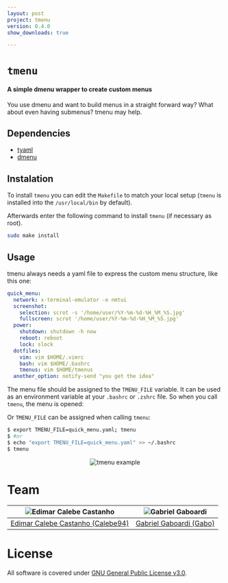 ```yaml
---
layout: post
project: tmenu
version: 0.4.0
show_downloads: true

---
```


# `tmenu`
#### A simple dmenu wrapper to create custom menus

You use dmenu and want to build menus in a straight forward way? What about even having submenus? tmenu may help.

## Dependencies

* [tyaml](https://github.com/Calebe94/tinytools/tree/master/tyaml)
* [dmenu](http://tools.suckless.org/dmenu/)

## Instalation

To install `tmenu` you can edit the `Makefile` to match your local setup (`tmenu` is installed into the `/usr/local/bin` by default).

Afterwards enter the following command to install `tmenu` (if necessary as root).

```bash
sudo make install
```

## Usage

tmenu always needs a yaml file to express the custom menu structure, like this one:

```yaml
quick_menu:
  network: x-terminal-emulator -e nmtui
  screenshot:
    selection: scrot -s '/home/user/%Y-%m-%d-%H_%M_%S.jpg'
    fullscreen: scrot '/home/user/%Y-%m-%d-%H_%M_%S.jpg'
  power:
    shutdown: shutdown -h now
    reboot: reboot
    lock: slock
  dotfiles:
    vim: vim $HOME/.vimrc
    bash: vim $HOME/.bashrc
    tmenus: vim $HOME/tmenus
  another_option: notify-send "you get the idea"
```
The menu file should be assigned to the `TMENU_FILE` variable.
It can be used as an environment variable at your `.bashrc` or `.zshrc` file.
So when you call `tmenu`, the menu is opened:

Or `TMENU_FILE` can be assigned when calling `tmenu`:

```sh
$ export TMENU_FILE=quick_menu.yaml; tmenu
$ #or
$ echo "export TMENU_FILE=quick_menu.yaml" >> ~/.bashrc
$ tmenu
```
<p align="center">
  <img src=".screenshots/example.png" alt="tmenu example">
</p>

# Team

| <img src="https://github.com/Calebe94.png?size=200" alt="Edimar Calebe Castanho"> | <img src="https://github.com/gbgabo.png?size=200" alt="Gabriel Gaboardi"> | 
|:---------------------------------------------------------------------------------:|:-------------------------------------------------------------------------:|
| [Edimar Calebe Castanho (Calebe94)](https://github.com/Calebe94)                  | [Gabriel Gaboardi (Gabo)](https://github.com/gbgabo)                      |

# License

All software is covered under [GNU General Public License v3.0](https://www.gnu.org/licenses/gpl-3.0.en.html).
